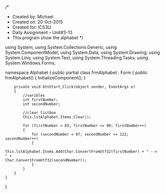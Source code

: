 /*
* Created by: Michael
* Created on: 20-0ct-2015
* Created for: ICS3U
* Daily Assignment – Unit#3-13
* This program show the alphabet
*/

using System;
using System.Collections.Generic;
using System.ComponentModel;
using System.Data;
using System.Drawing;
using System.Linq;
using System.Text;
using System.Threading.Tasks;
using System.Windows.Forms;

namespace Alphabet
{
    public partial class frmAlphabet : Form
    {
        public frmAlphabet()
        {
            InitializeComponent();
        }

        private void btnStart_Click(object sender, EventArgs e)
        {
            //varibles
            int firstNumber;
            int secondNumber;

            //clear listbox
            this.lstAlphabet.Items.Clear();

            for (firstNumber = 65; firstNumber <= 90; firstNumber++)
            {
                for (secondNumber = 97; secondNumber <= 122; secondNumber++)
                {
                    this.lstAlphabet.Items.Add(Char.ConvertFromUtf32(firstNumber) + " --> " +                                                    Char.ConvertFromUtf32(secondNumber));
                }                   
            }
        }
    }
}

